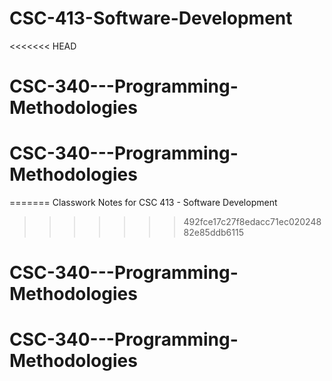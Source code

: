 # CSC-413-Software-Development
<<<<<<< HEAD
# CSC-340---Programming-Methodologies
# CSC-340---Programming-Methodologies
=======
Classwork Notes for CSC 413 - Software Development
>>>>>>> 492fce17c27f8edacc71ec02024882e85ddb6115
# CSC-340---Programming-Methodologies
# CSC-340---Programming-Methodologies
